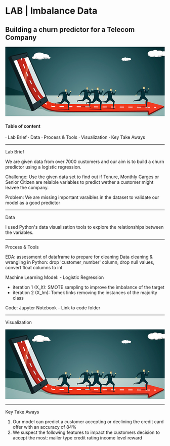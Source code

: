 # LAB | Imbalance Data

## Building a churn predictor for a Telecom Company

![alt text](https://github.com/MiguelVilloslada/Beautiful-readme/blob/main/94357telecom%20churn.png)

#### Table of content

· Lab Brief
· Data
· Process & Tools
· Visualization
· Key Take Aways
___________________
Lab Brief

We are given data from over 7000 customers and our aim is to build a churn predictor using a logistic regression.  

Challenge: Use the given data set to find out if Tenure, Monthly Carges or Senior Citizen are relaible variables to predict wether a customer might leavee the company.  

Problem: We are missing important varaibles in the dataset to validate our model as a good predictor 
___________________
Data

I used Python's data visualisation tools to explore the relationships between the variables.


___________________
Process & Tools

EDA: assessment of dataframe to prepare for cleaning
Data cleaning & wrangling in Python: drop 'customer_number' column, drop null values, convert float columns to int

Machine Learning Model: - Logistic Regression
  - iteration 1 (X_lt): SMOTE sampling to improve the imbalance of the target
  - iteration 2 (X_lm): Tomek links removing the instances of the majority class

Code: Jupyter Notebook - Link to code folder
___________________
Visualization

![alt text](https://github.com/MiguelVilloslada/Beautiful-readme/blob/main/94357telecom%20churn.png)
___________________
Key Take Aways
1. Our model can predict a customer accepting or declining the credit card offer with an accuracy of 84%
2. We suspect the following features to impact the customers decision to accept the most:
mailer type
credit rating
income level
reward
